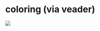 <!--
id: 31577443
link: http://tumblr.atmos.org/post/31577443/coloring-via-veader
slug: coloring-via-veader
date: Sat Apr 12 2008 12:34:19 GMT-0700 (PDT)
publish: 2008-04-012
tags: 
title: coloring (via veader)
-->


coloring (via veader)
=====================

![](http://24.media.tumblr.com/ZyX8Upfyn7q4v16yXCDcNsB9_400.jpg)

